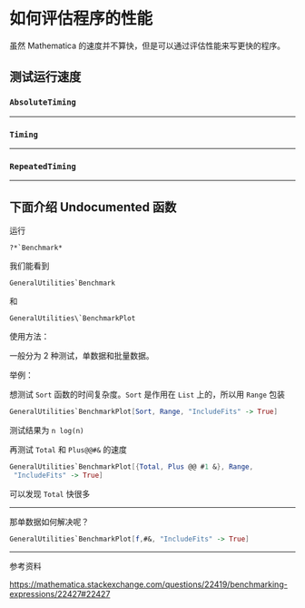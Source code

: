 # 如何评估程序的性能

虽然 Mathematica 的速度并不算快，但是可以通过评估性能来写更快的程序。

## 测试运行速度

### `AbsoluteTiming`

---

### `Timing`

---

### `RepeatedTiming`

---

## 下面介绍 Undocumented 函数

运行

```
?*`Benchmark*
```

我们能看到

```
GeneralUtilities`Benchmark
```
和
```
GeneralUtilities\`BenchmarkPlot
```

使用方法：

一般分为 2 种测试，单数据和批量数据。

举例：

想测试 `Sort` 函数的时间复杂度。`Sort` 是作用在 `List` 上的，所以用 `Range` 包装

```Mathematica
GeneralUtilities`BenchmarkPlot[Sort, Range, "IncludeFits" -> True]
```

测试结果为 `n log(n)`

再测试 `Total` 和 `Plus@@#&` 的速度

```Mathematica
GeneralUtilities`BenchmarkPlot[{Total, Plus @@ #1 &}, Range, 
 "IncludeFits" -> True]
```

可以发现 `Total` 快很多

---

那单数据如何解决呢？

```Mathematica
GeneralUtilities`BenchmarkPlot[f,#&, "IncludeFits" -> True]
```

---

参考资料

<https://mathematica.stackexchange.com/questions/22419/benchmarking-expressions/22427#22427>
